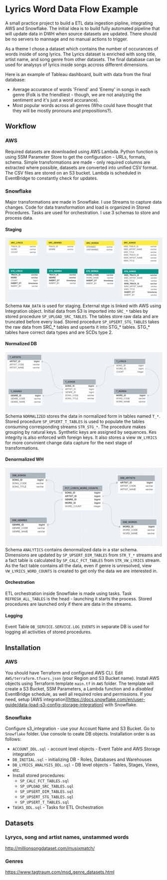 # Lyrics Word Data Flow Example
A small practice project to build a ETL data ingestion pipline, integrating AWS and Snowflake.
The initial idea is to build fully automated pipeline that will update data in DWH when source datasets are updated. There should be no servers to mannage and no manual actions to trigger.

As a theme I chose a dataset which contains the number of occurances of words inside of song lyrics. The Lyrics dataset is enriched with song title, artist name, and song genre from other datasets. The final database can be used for analysys of lyrics inside songs accross different dimensions.

Here is an example of Tableau dashboard, built with data from the final database:
- Average accurance of words 'Friend' and 'Enemy' in songs in each genre (Folk is the friendliest - though, we are not analyzing the sentiment and it's just a word accurance).
- Most popular words across all genres (Who could have thought that they will be mostly pronouns and prepositions?).

## Workflow

### AWS 
Required datasets are downloaded using AWS Lambda. Python function is using SSM Parameter Store to get the configuration - URLs, formats, schema. Simple transformations are made - only required columns are extracted where possible, datasets are converted into unified CSV format. The CSV files are stored on an S3 bucket. Lambda is scheduled in EventBridge to constantly check for updates.

### Snowflake
Major transformations are made in Snowflake. I use Streams to capture data changes. Code for data transformation and load is organized in Stored Procedures. Tasks are used for orchestration.
I use 3 schemas to store and process data.

#### Staging
![Staging](https://github.com/s-illia/LyricsWordPipelineExample/blob/main/SCHEMA_RAW_DATA.png?raw=true)
Schema `RAW_DATA` is used for staging. External stge is linked with AWS using Integration object. Initial data from S3 is imported into `SRC_*` tables by stored procedure `SP_UPLOAD_SRC_TABLES`. The tables store raw data and are truncated before every load. 
Stored procedure `SP_UPSERT_STG_TABLES` takes the raw data from SRC_* tables and upserts it into STG_* tables. STG_* tables have correct data types and are SCDs type 2.

#### Normalized DB
![Normalized](https://github.com/s-illia/LyricsWordPipelineExample/blob/main/SCHEMA_NORMALIZED.png?raw=true)
Schema `NORMALIZED` stores the data in normalized form in tables named `T_*`. Stored procedure `SP_UPSERT_T_TABLES` is used to populate the tables consuming corresponding streams `STR_STG_*`. The procedure makes grouping by natural keys. Synthetic keys are assigned by sequences. Kes integrity is also enforced with foreign keys. It also stores a view `VW_LYRICS` for more convinient change data capture for the next stage of transformations.

#### Denormalized WH
![Denormalized](https://github.com/s-illia/LyricsWordPipelineExample/blob/main/SCHEMA_ANALYTICS.png?raw=true)
Schema `ANALYTICS` contains denormalized data in a star schema. Dimensions are updated by `SP_UPSERT_DIM_TABLES` from `STR_T_*` streams and a fact table is calculated by `SP_CALC_FCT_TABLES` from `STR_VW_LYRICS` stream. As the fact table contains all the data, even if genre is unresolved, view `VW_LYRICS_WORD_COUNTS` is created to get only the data we are interested in.

#### Orchestration
ETL orchestration inside Snowflake is made using tasks. Task `REFRESH_ALL_TABLES` is the head - launching it starts the process. Stored procedures are launched only if there are data in the streams.

#### Logging
Event Table `DB_SERVICE.SERVICE.LOG_EVENTS` in separate DB is used for logging all activities of stored procedures.

## Installation
### AWS
You should have Terraform and configured AWS CLI.
Edit `AWS/terraform.tfvars.json` (your Region and S3 Bucket name). 
Install AWS objects using Terraform template `main.tf` in `AWS` folder.
The template will create a S3 Bucket, SSM Parameters, a Lambda function and a *disabled* EventBridge schedule, as well all required roles and permissions.
If you need, setup [AWS integration][https://docs.snowflake.com/en/user-guide/data-load-s3-config-storage-integration] with Snowflake.

### Snowflake
Configure s3_integration - use your Account Name and S3 Bucket.
Go to `Snowflake` folder. Use console to ceate DB objects.
Installation order is as follows:
 - `ACCOUNT_DDL.sql` - account level objects - Event Table and AWS Storage integration
 - `DB_INITIAL.sql` - initializing DB - Roles, Databases and Warehouses
 - `DB_LYRICS_ANALYSIS_DDL.sql` - DB level objects - Tables, Stages, Views, etc.
 - Install stored procedures:
    - `SP_CALC_FCT_TABLES.sql`
    - `SP_UPLOAD_SRC_TABLES.sql`
    - `SP_UPSERT_DIM_TABLES.sql`
    - `SP_UPSERT_STG_TABLES.sql`
    - `SP_UPSERT_T_TABLES.sql`
 - `TASKS_DDL.sql` - Tasks for ETL Orchestration

## Datasets
### Lyrycs, song and artist names, unstammed words
http://millionsongdataset.com/musixmatch/
### Genres
https://www.tagtraum.com/msd_genre_datasets.html
